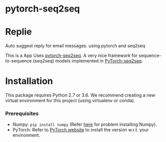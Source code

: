 # pytorch-seq2seq
# Replie 

Auto suggest reply for email messages. using pytorch and seq2seq


This is a App Uses [pytorch-seq2seq](https://github.com/IBM/pytorch-seq2seq). 
A very nice framework for sequence-to-sequence (seq2seq) models implemented in [PyTorch-seq2seq](http://pytorch.org). 

# Installation
This package requires Python 2.7 or 3.6.
We recommend creating a new virtual environment for this project (using virtualenv or conda).  

### Prerequisites

* Numpy: `pip install numpy` (Refer [here](https://github.com/numpy/numpy) for problem installing Numpy).
* PyTorch: Refer to [PyTorch website](http://pytorch.org/) to install the version w.r.t. your environment.

